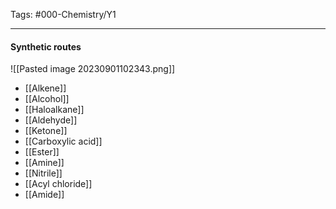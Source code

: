 Tags: #000-Chemistry/Y1 

---
#### Synthetic routes
![[Pasted image 20230901102343.png]]
- [[Alkene]]
- [[Alcohol]]
- [[Haloalkane]]
- [[Aldehyde]]
- [[Ketone]]
- [[Carboxylic acid]]
- [[Ester]]
- [[Amine]]
- [[Nitrile]]
- [[Acyl chloride]]
- [[Amide]]